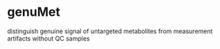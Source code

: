 # genuMet
distinguish genuine signal of untargeted metabolites from measurement artifacts without QC samples
